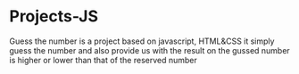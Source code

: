 # Projects-JS
Guess the number is a project based on javascript, HTML&amp;CSS it simply guess the number and also provide us with the result on the gussed number is higher or lower than that of the reserved number 
